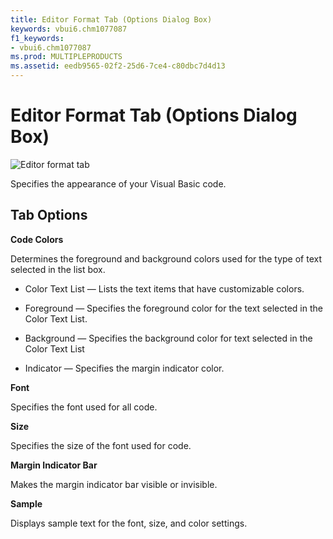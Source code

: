 ```yaml
---
title: Editor Format Tab (Options Dialog Box)
keywords: vbui6.chm1077087
f1_keywords:
- vbui6.chm1077087
ms.prod: MULTIPLEPRODUCTS
ms.assetid: eedb9565-02f2-25d6-7ce4-c80dbc7d4d13
---
```



# Editor Format Tab (Options Dialog Box)


![Editor format tab](images/edformop_ZA01201601.gif)



Specifies the appearance of your Visual Basic code.

## Tab Options

 **Code Colors**

Determines the foreground and background colors used for the type of text selected in the list box.




- Color Text List — Lists the text items that have customizable colors.
    
- Foreground — Specifies the foreground color for the text selected in the Color Text List.
    
- Background — Specifies the background color for text selected in the Color Text List
    
- Indicator — Specifies the margin indicator color.
    


 **Font**

Specifies the font used for all code.

 **Size**

Specifies the size of the font used for code.

 **Margin Indicator Bar**

Makes the margin indicator bar visible or invisible.

 **Sample**

Displays sample text for the font, size, and color settings.


